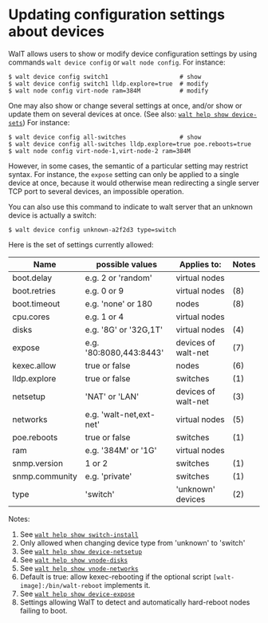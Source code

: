 
# Updating configuration settings about devices

WalT allows users to show or modify device configuration settings by using commands `walt device config` or `walt node config`.
For instance:
```
$ walt device config switch1                    # show
$ walt device config switch1 lldp.explore=true  # modify
$ walt node config virt-node ram=384M           # modify
```

One may also show or change several settings at once, and/or show or update them on several devices at once. (See also: [`walt help show device-sets`](device-sets.md))
For instance:
```
$ walt device config all-switches               # show
$ walt device config all-switches lldp.explore=true poe.reboots=true
$ walt node config virt-node-1,virt-node-2 ram=384M
```

However, in some cases, the semantic of a particular setting may restrict syntax.
For instance, the `expose` setting can only be applied to a single device at once,
because it would otherwise mean redirecting a single server TCP port to several devices,
an impossible operation.

You can also use this command to indicate to walt server that an unknown device is actually a switch:
```
$ walt device config unknown-a2f2d3 type=switch
```

Here is the set of settings currently allowed:

| Name           | possible values         | Applies to:         | Notes |
|----------------|-------------------------|---------------------|-------|
| boot.delay     | e.g. 2 or 'random'      | virtual nodes       |       |
| boot.retries   | e.g. 0 or 9             | virtual nodes       | (8)   |
| boot.timeout   | e.g. 'none' or 180      | nodes               | (8)   |
| cpu.cores      | e.g. 1 or 4             | virtual nodes       |       |
| disks          | e.g. '8G' or '32G,1T'   | virtual nodes       | (4)   |
| expose         | e.g. '80:8080,443:8443' | devices of walt-net | (7)   |
| kexec.allow    | true or false           | nodes               | (6)   |
| lldp.explore   | true or false           | switches            | (1)   |
| netsetup       | 'NAT' or 'LAN'          | devices of walt-net | (3)   |
| networks       | e.g. 'walt-net,ext-net' | virtual nodes       | (5)   |
| poe.reboots    | true or false           | switches            | (1)   |
| ram            | e.g. '384M' or '1G'     | virtual nodes       |       |
| snmp.version   | 1 or 2                  | switches            | (1)   |
| snmp.community | e.g. 'private'          | switches            | (1)   |
| type           | 'switch'                | 'unknown' devices   | (2)   |

Notes:
1. See [`walt help show switch-install`](switch-install.md)
2. Only allowed when changing device type from 'unknown' to 'switch'
3. See [`walt help show device-netsetup`](device-netsetup.md)
4. See [`walt help show vnode-disks`](vnode-disks.md)
5. See [`walt help show vnode-networks`](vnode-networks.md)
6. Default is true: allow kexec-rebooting if the optional script `[walt-image]:/bin/walt-reboot` implements it.
7. See [`walt help show device-expose`](device-expose.md)
8. Settings allowing WalT to detect and automatically hard-reboot nodes failing to boot.
